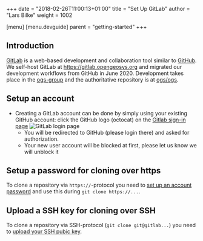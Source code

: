 +++
date = "2018-02-26T11:00:13+01:00"
title = "Set Up GitLab"
author = "Lars Bilke"
weight = 1002

[menu]
  [menu.devguide]
    parent = "getting-started"
+++

## Introduction

[GitLab](https://gitlab.com) is a web-based development and collaboration tool similar to [GitHub](https://github.com). We self-host GitLab at <https://gitlab.opengeosys.org> and migrated our development workflows from GitHub in June 2020. Development takes place in the [ogs-group](https://gitlab.opengeosys.org/ogs) and the authoritative repository is at [ogs/ogs](https://gitlab.opengeosys.org/ogs/ogs).

## Setup an account

- Creating a GitLab account can be done by simply using your existing GitHub account: click the GitHub logo (octocat) on the [Gitlab sign-in page](https://gitlab.opengeosys.org/users/sign_in)
  ![GitLab login page](../gitlab-login.png)
  - You will be redirected to GitHub (please login there) and asked for authorization.
  - Your new user account will be blocked at first, please let us know we will unblock it

## Setup a password for cloning over https

To clone a repository via `https://`-protocol you need to [set up an account password](https://gitlab.opengeosys.org/profile/password/edit) and use this during `git clone https://...`.

## Upload a SSH key for cloning over SSH

To clone a repository via SSH-protocol (`git clone git@gitlab...`) you need to [upload your SSH pubic key](https://gitlab.opengeosys.org/profile/keys).
